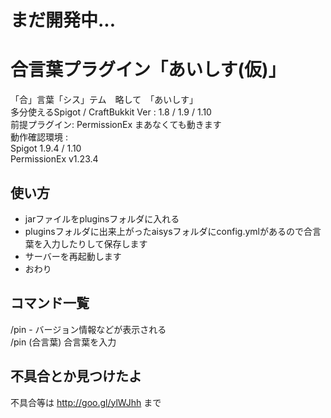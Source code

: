 # まだ開発中...

# 合言葉プラグイン「あいしす(仮)」
「合」言葉「シス」テム　略して　「あいしす」<br>
多分使えるSpigot / CraftBukkit Ver : 1.8 / 1.9 / 1.10<br>
前提プラグイン: PermissionEx まあなくても動きます<br>
動作確認環境 :<br>
Spigot 1.9.4 / 1.10<br>
PermissionEx v1.23.4
## 使い方
- jarファイルをpluginsフォルダに入れる
- pluginsフォルダに出来上がったaisysフォルダにconfig.ymlがあるので合言葉を入力したりして保存します
- サーバーを再起動します
- おわり

## コマンド一覧
/pin - バージョン情報などが表示される<br>
/pin (合言葉) 合言葉を入力<br>

## 不具合とか見つけたよ
不具合等は http://goo.gl/ylWJhh まで